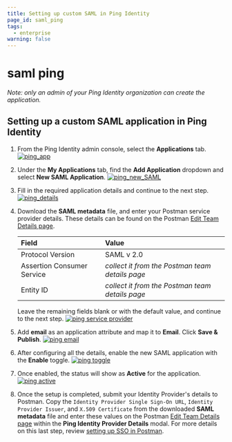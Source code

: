 ```yaml
---
title: Setting up custom SAML in Ping Identity
page_id: saml_ping
tags:
  - enterprise
warning: false
---
```


# saml ping

_Note: only an admin of your Ping Identity organization can create the application._

## Setting up a custom SAML application in Ping Identity

1. From the Ping Identity admin console, select the **Applications** tab. [![ping\_app](https://s3.amazonaws.com/postman-static-getpostman-com/postman-docs/ping_app)](https://s3.amazonaws.com/postman-static-getpostman-com/postman-docs/ping_app)
2. Under the **My Applications** tab, find the **Add Application** dropdown and select **New SAML Application**. [![ping\_new\_SAML](https://s3.amazonaws.com/postman-static-getpostman-com/postman-docs/ping_new_SAML)](https://s3.amazonaws.com/postman-static-getpostman-com/postman-docs/ping_new_SAML)
3. Fill in the required application details and continue to the next step. [![ping\_details](https://s3.amazonaws.com/postman-static-getpostman-com/postman-docs/ping_details)](https://s3.amazonaws.com/postman-static-getpostman-com/postman-docs/ping_details)
4. Download the **SAML metadata** file, and enter your Postman service provider details. These details can be found on the Postman [Edit Team Details page](https://go.postman.co/settings/team/general).

   | **Field** | **Value** |
   | :--- | :--- |
   | Protocol Version | SAML v 2.0 |
   | Assertion Consumer Service | _collect it from the Postman team details page_ |
   | Entity ID | _collect it from the Postman team details page_ |

   Leave the remaining fields blank or with the default value, and continue to the next step. [![ping service provider](https://s3.amazonaws.com/postman-static-getpostman-com/postman-docs/ping_service_provider)](https://s3.amazonaws.com/postman-static-getpostman-com/postman-docs/ping_service_provider)

5. Add **email** as an application attribute and map it to **Email**. Click **Save & Publish**. [![ping email](https://s3.amazonaws.com/postman-static-getpostman-com/postman-docs/ping_email)](https://s3.amazonaws.com/postman-static-getpostman-com/postman-docs/ping_email)
6. After configuring all the details, enable the new SAML application with the **Enable** toggle. [![ping toggle](https://s3.amazonaws.com/postman-static-getpostman-com/postman-docs/ping_toggle)](https://s3.amazonaws.com/postman-static-getpostman-com/postman-docs/ping_toggle)
7. Once enabled, the status will show as **Active** for the application. [![ping active](https://s3.amazonaws.com/postman-static-getpostman-com/postman-docs/ping_active)](https://s3.amazonaws.com/postman-static-getpostman-com/postman-docs/ping_active)
8. Once the setup is completed, submit your Identity Provider's details to Postman. Copy the `Identity Provider Single Sign-On URL`, `Identity Provider Issuer`, and `X.509 Certificate` from the downloaded **SAML metadata** file and enter these values on the Postman [Edit Team Details page](https://go.postman.co/settings/team/general) within the **Ping Identity Provider Details** modal. For more details on this last step, review [setting up SSO in Postman](https://github.com/kaustavdm/postman-docs-test/tree/b9c2cefa916197b408de633b2ecb1d256acf0a06/docs/enterprise/sso/admin_sso/README.md).

